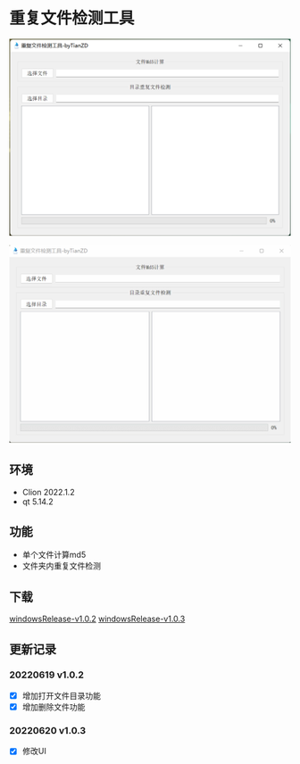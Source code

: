 # 重复文件检测工具

![](screenshoot/img.png)

![](screenshoot/demo.gif)

## 环境
- Clion 2022.1.2
- qt 5.14.2

## 功能
- 单个文件计算md5
- 文件夹内重复文件检测

## 下载

[windowsRelease-v1.0.2](https://github.com/tianzhendong/duplicateFilesCheck/releases/download/v1.0.2/duplicateFilesCheckv1.0.2.zip)
[windowsRelease-v1.0.3](https://github.com/tianzhendong/duplicateFilesCheck/releases/download/v1.0.3/duplicateFilesCheckv1.0.3.zip)

## 更新记录
### 20220619 v1.0.2
- [x] 增加打开文件目录功能
- [x] 增加删除文件功能

### 20220620 v1.0.3
- [x] 修改UI
